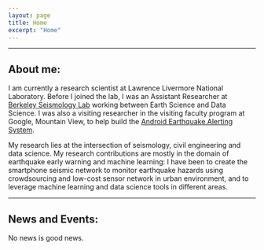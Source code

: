```yaml
---
layout: page
title: Home
excerpt: "Home"
---
```


---  
## About me:  

I am currently a research scientist at Lawrence Livermore National Laboratory. Before I joined the lab, I was an Assistant Researcher at [Berkeley Seismology Lab](http://seismo.berkeley.edu/) working between Earth Science and Data Science. I was also a visiting researcher in the visiting faculty program at Google, Mountain View, to help build the [Android Earthquake Alerting System](https://blog.google/products/android/earthquake-detection-and-alerts).  

My research lies at the intersection of seismology, civil engineering and data science. My research contributions are mostly in the domain of earthquake early warning and machine learning: I have been to create the smartphone seismic network to monitor earthquake hazards using crowdsourcing and low-cost sensor network in urban environment, and to leverage machine learning and data science tools in different areas.  

---

## News and Events:

No news is good news. 

<!---
2023/08/04 Qingkai gives an invited talk at SZ4D workshop
2023/08/02 Qingkai chairs the Geophysical Signal Processing session at the CASIS workshop at Livermore
2023/05/30 Qingkai serves as panelist at graduate seminar panel discussion at Victoria University of Wellington
2023/04/19 Qingkai gives a talk at SSA
2023/03/16 Qingkai gives guest lecture at Brown University
2022/12/16 Qingkai gives a remote presentation at AGU
2022/10/18 Qingkai serves as the Career Mentor for SSA Mentoring session. 
2022/10/13 Qingkai gives a remote presentation at Sandia National Lab.
2022/09/01 Qingkai gives a remote presentation at 4th Kenji Ishihara Colloquium Series on Earthquake Engineering
2022/03 Qingkai gives a remote presentation at Georgia Tech’s Geophysics Seminar.    
2022/02/11 Qingkai serves as a panelist at National Academies of Sciences Machine Learning and Artificial Intelligence to Advance Earth System Science: Opportunities and Challenges – A Workshop.    
2022/01/12  Qingkai gives a remote talk at Text Analysis and Machine Learning Group, Stanford University	[Link](https://eastbayev.github.io/SSDS-TAML/Jan_12.html)    
2021/12/15 Qingkai gives a remote presentation at AGU 2021.   
2021/12/03 Qingkai gives a remote talk at Machine Learning in Solid Earth Geoscience, Los Alamos National Lab.    


2021/10/13 Qingkai present at Berkeley Basic Science Lights the Way. [Video](https://www.youtube.com/watch?v=Ut0885199xU)   
2021/06/30 Qingkai gives a lecture at Applied Statistics Workshop at Lawrence Livermore National Laboratory.
2021/05/20 Qingkai serves as Moderator at USGS social science Symposium
2021/04/20    Qingkai talks as a panelist at SSA plenary session
2021/04    Qingkai presents two posters at SSA remotely and serves as machine learning session convenor 
2021/01/28 Qingkai gives an employee seminar at Lawrence Livermore National Laboratory.
2021/01/25 Qingkai gives a remote talk at ShakeAlert Workshop at USGS.   
2021/01/25 Qingkai gives a remote talk at the TECTONIC ERC in Prof. Chris J. Marone's group.      
2021/01/11 Qingkai started a new position at Lawrence Livermore National Laboratory.  
2021/01/01 My new book teaching Python and Numerical Methods is out. [book site](https://pythonnumericalmethods.berkeley.edu/notebooks/Index.html), [buy on Amazon](https://www.amazon.com/Python-Programming-Numerical-Methods-Scientists/dp/0128195495/)   
2020/12  Qingkai gives an online poster at AGU 2020.   
2020/12/15 Qingkai gives a remote talk at Scripps Institution of Oceanography Machine Learners Group.   
2020/05/01 New proposal is awarded by USGS [Link](https://earthquake.usgs.gov/cfusion/external_grants/research.cfm).  
2020/04/08 Qingkai gives a remote talk at Lawrence Livermore National Laboratory    
2020/02/10 Qingkai gives a talk at department of Civil Engineering San Francisco State University, SF, CA   
2019/12/09 Qingkai gives a presentation at AGU 2019, San Francisco, CA [Link](https://agu.confex.com/agu/fm19/meetingapp.cgi/Paper/530069)   
2019/12/08 Qingkai gives a talk at Applications of Big Data and High-Performance Computing in Earth Science workshop at AGU, San Francisco, CA [Link](https://agu.confex.com/agu/fm19/meetingapp.cgi/Session/76617)   
2019/11/18 Qingkai gives a talk at Berkeley Statistics and Machine Learning Forum, Berkeley [Link](https://bids.berkeley.edu/events/bsmlf-2019-1118)    
2019/10/28 Qingkai gives an invited talk at Committee on Seismology and Geodynamics at The National Academies of Science, Engineering, Medicine Fall meeting    
2019/10/17 MyShake is deliverying ShakeAlert EEW statewide CA - [Governor Announcement](https://www.youtube.com/watch?v=Pg5oksiDfTk), [News Link](https://www.latimes.com/california/story/2019-10-16/california-to-launch-statewide-earthquake-early-warning-system), [Video](https://www.youtube.com/watch?v=y1p0pFFbH8M)    
2019/10/01 Qingkai gives a talk at Earthquake Early Warning Forum, Berkeley, CA  
2019/09/10 Qingkai gives an invited talk at California Department of Conservation, Sacramento, CA   
2019/09/03 Qingkai gets $5000 research Google Cloud Platform credits for one research project   
2019/08/12 Qingkai starts the visiting researcher position at Google, Mountain View, CA   
2019/07/23 Qingkai gives a talk at Data Science workshop, Livermore, CA [Link](https://web.cvent.com/event/b8ebf811-6f99-4388-8123-8e87a91e800f/summary)  
2019/06/09 Proposal - Statewide Public Alert Delivery for CEEWS/ShakeAlert using MyShake get funded by CAL OES   

2019/05/08 My proposal - Understanding the Seismic Ground Motion Spatial Variability Using Network Analysis &nbsp;&nbsp;&nbsp;&nbsp;&nbsp;&nbsp;&nbsp;&nbsp;&nbsp;&nbsp;&nbsp;&nbsp;&nbsp;&nbsp;&nbsp;&nbsp;&nbsp;&nbsp;&nbsp;get funded by SCEC        
2019/04/28 Qingkai demos Earthquake Early Warning and MyShake at Piedmont Maker Faire, Piedmont, CA [Link](http://www.piedmontmakers.org/)   
2019/04/25 Qingkai gives two talks at SSA 2019, Seattle, WA [Talk1](https://seismosoc.secure-platform.com/a/gallery/rounds/7/details/3642), [Talk2](https://seismosoc.secure-platform.com/a/gallery/rounds/7/details/3645)   
2019/04/23 Qingkai co-instructs Machine Learning for Seismology  workshop at SSA 2019, Seattle, WA [Link](https://www.seismosoc.org/annual-meeting/workshops/#machine-learning), [Materials](https://github.com/qingkaikong/SSA_Machine_Learning_2019)   
2019/04/13 Qingkai gives a talk in [Data for all](https://data.berkeley.edu/news/data-science-all-calday) at Division of Data Sciences on CalDay, Berkeley, CA    
2019/04/11 New paper: Hybrid Event Detection and Phase‐Picking Algorithm Using Convolutional and Recurrent Neural &nbsp;&nbsp;&nbsp;&nbsp;&nbsp;&nbsp;&nbsp;&nbsp;&nbsp;&nbsp;&nbsp;&nbsp;&nbsp;&nbsp;&nbsp;&nbsp;&nbsp;&nbsp;&nbsp;Networks [Link](https://pubs.geoscienceworld.org/ssa/srl/article-abstract/569837/hybrid-event-detection-and-phase-picking-algorithm?redirectedFrom=fulltext)  
2019/04/11 New paper: On the Feasibility of Using the Dense MyShake Smartphone Array for Earthquake Location [Link](https://pubs.geoscienceworld.org/ssa/srl/article-abstract/569836/on-the-feasibility-of-using-the-dense-myshake?redirectedFrom=fulltext) 
2019/03/29 Qingkai gives a talk at ShakeAlert Research Workshop at USGS Menlo Park, CA   
2019/02/27 New paper: Earthquake Early Warning and Beyond: Systems Challenges in Smartphone-based Seismic &nbsp;&nbsp;&nbsp;&nbsp;&nbsp;&nbsp;&nbsp;&nbsp;&nbsp;&nbsp;&nbsp;&nbsp;&nbsp;&nbsp;&nbsp;&nbsp;&nbsp;&nbsp;&nbsp;Network. [Link](https://dl.acm.org/citation.cfm?id=3302377)    
2019/02/27 Qingkai gets the best poster award at the 20th International Workshop on Mobile Computing Systems and &nbsp;&nbsp;&nbsp;&nbsp;&nbsp;&nbsp;&nbsp;&nbsp;&nbsp;&nbsp;&nbsp;&nbsp;&nbsp;&nbsp;&nbsp;&nbsp;&nbsp;&nbsp;&nbsp;  Applications (HotMobile 2019), Santa Cruz, CA [Link](http://www.hotmobile.org/2019/index.php?id=demo)     
2019/02/27 Qingkai is giving a talk at the 20th International Workshop on Mobile Computing Systems and Applications &nbsp;&nbsp;&nbsp;&nbsp;&nbsp;&nbsp;&nbsp;&nbsp;&nbsp;&nbsp;&nbsp;&nbsp;&nbsp;&nbsp;&nbsp;&nbsp;&nbsp;&nbsp;&nbsp;(HotMobile 2019), Santa Cruz, CA   
2019/02/07 Qingkai is giving a talk at Pacific Coast Section of SEG luncheon, Bakersfield, CA    
2019/01/24 My paper presentation at Anaheim SEG ranked top 25 of 1090 papers. [Link]({filename}../downloads/SEG_top25.pdf)   
   
2018/12/18 New paper: MyShake: Using Human-Centered Design Methods to Promote Engagement in a Smartphone &nbsp;&nbsp;&nbsp;&nbsp;&nbsp;&nbsp;&nbsp;&nbsp;&nbsp;&nbsp;&nbsp;&nbsp;&nbsp;&nbsp;&nbsp;&nbsp;&nbsp;&nbsp;&nbsp;based Global Seismic Network [Link](https://www.frontiersin.org/articles/10.3389/feart.2018.00237/full)   
2018/12/05 New paper: Machine Learning Aspects of the MyShake Global Smartphone Seismic Network [Link](https://pubs.geoscienceworld.org/ssa/srl/article/567499/machine-learning-aspects-of-the-myshake-global)    
2018/11/29 Qingkai is teaching a workshop on Artificial Neural Network at Berkeley D-Lab. [Link](http://dlab.berkeley.edu/training/introduction-artificial-neural-networks-3), [Materials](https://github.com/qingkaikong/20181129_ANN_basics_DLab)   
2018/11/14 New paper: Machine Learning in Seismology: Turning Data into Insights [Link](https://pubs.geoscienceworld.org/ssa/srl/article/566430/machine-learning-in-seismology-turning-data-into)    
2018/10/30 Qingkai is giving a poster at [IRIS Seismic Instrumentation Technology Symposium](https://www.iris.edu/hq/workshops/2018/10/seismic_instrumentation_technology_symposium_2018), Tucson, AZ   
2018/10/17 Qingkai is giving a talk at SEG 2018, Anaheim, CA. [Link](https://library.seg.org/doi/abs/10.1190/segam2018-2996624.1)       
2018/10/10 Qingkai is giving a talk at Department of Computer Science at San Francisco State University, SF, CA [Link](http://cs.sfsu.edu/graduate-program/graduate-seminar-series/schedule/2018-10-10-173000-description-myshake)          
2018/09/21 Qingkai is giving a talk at Piedmont-Montclair Rotary, Oakland, CA   
2018/09/19 Qingkai is attending [The AI Summit](https://theaisummit.com/sanfrancisco/), San Francisco, CA    
2018/07/31 My presentation at SSA won SSA Student Presentation Award [Link](https://www.seismosoc.org/awards/student-awards/)  
2018/06/25 Welcome visiting student [Yijian Zhou](https://www.researchgate.net/profile/Zhou_Yijian) from Peking University to work on ML detections        
2018/06/25 Qingkai is giving a presentation at SWEEM 2018 at Stanford, Palo Alto, CA [Link](http://www.sweem.polimi.it/index.php/2018/program/)    
2018/05/17 Qingkai is giving an oral presentation and a poster at SSA 2018, Miami, FL   
2018/05/11 Qingkai is awarded the PhD in geophysics, and now become a Doctor!    
2018/04/30 Qingkai is teaching a workshop on Artificial Neural Network at Berkeley D-Lab. [Link](http://dlab.berkeley.edu/training/introduction-artificial-neural-networks-2), [Materials](https://github.com/qingkaikong/20180430_ANN_basics_DLab)   
2018/04/19 Qingkai gives exit seminar at Department of Earth and Planetary Science, UC Berkeley, Berkeley, CA           
2018/03/16 Qingkai gives a Research Vision talk at Earth Science department, University of Oregon, Eugene, OR [Link](https://cs.uoregon.edu/colloquium/research-vision-qingkai-kong)    
2018/03/15 Qingkai gives a MyShake talk at Computer Science Department, University of Oregon, Eugene, OR [Link](https://cs.uoregon.edu/colloquium/myshake-%E2%80%93-building-global-smartphone-seismic-network)          
2018/03/06 Qingkai is giving a talk for Japan visitors from Saga Delegation Program, Berkeley, CA       
2018/03/02 Qingkai is giving a talk at Stanford School of Earth, Energy & Environmental Sciences, Palo Alto, CA   
2018/02/23 Qingkai is giving a talk at geophysics group at University of New Mexico, Albuquerque, NM    
2018/02/21 Qingkai is giving a talk at [Machine learning in solid earth geoscience](http://www.cvent.com/events/machine-learning-in-solid-earth-geoscience/custom-17-cfd550689d2a4a7dba0a0db98a5c4471.aspx), Santa Fe, NM    
2018/02/07 Qingkai is giving a talk at [Big Data Science Meetup@DeveloperWeek](https://www.meetup.com/Big-Data-Science/events/246809812/), Oakland, CA. [Link](https://www.meetup.com/Big-Data-Science/events/246809812/)    
2018/01/22 Qingkai is giving a talk at [Real-Time Decision Making Boot Camp](https://simons.berkeley.edu/workshops/realtime2018-boot-camp), Berkeley, CA. [Link](https://simons.berkeley.edu/talks/kong-earthquake-2), [Video](https://youtu.be/9wVEDcrpXYs)        
2018/01/16 I gave a talk at Recent Developments in Sensing Technology for Seismology workshop, LBNL, Berkeley   
2018/01/10 New paper: Structural Health Monitoring of Buildings Using Smartphone Sensors. [Link](https://pubs.geoscienceworld.org/ssa/srl/article/525824/structural-health-monitoring-of-buildings-using)   
2018/01/08 Qingkai is attending 3-day [Geospatial Data and Mapping Fundamentals](http://dlab.berkeley.edu/training/geospatial-data-and-mapping-fundamentals-part-1) at Berkeley D-Lab, Berkeley, CA   

2017/12/11 Qingkai is presenting two posters at AGU, New Orleans, LA   
2017/12/06 Qingkai is teaching a Machine learning workshop at The Hacker Within, Berkeley. [Link](http://www.thehackerwithin.org/berkeley/posts/2017-12-06-sklearn-f17.html), [Materials](https://github.com/qingkaikong/20171206_ML_basics_THW)  
2017/11/16 Qingkai is teaching a workshop on Artificial Neural Network at Berkeley D-Lab. [Link](http://dlab.berkeley.edu/training/introduction-artificial-neural-networks-1), [Materials](https://github.com/qingkaikong/20171116_ANN_basics_DLab)   
2017/11/15 Qingkai is co-teaching data science module in the EPS-C-20 class (Earthquake in your backyard).   
2017/11/03 Qingkai is giving a [BAGS (Bay Area Geophysical Society) Seminar](http://bayareageophysicalsociety.org/index.php/event/bags-seminar-qingkai-kong/), Berkeley, CA   
2017/10/25 Qingkai is giving a talk on applying ANN and CNN on MyShake at LBNL, Berkeley, CA   
2017/10/20 Qingkai is giving a [FISH talk](https://eapsweb.mit.edu/fish-seminar-qingkai-kong-uc-berkeley) at MIT Earth Resources Laboratory, Cambridge MA  
2017/10/19 Qingkai is giving a talk at [Electrical and Computer Engineering Department](https://www.bu.edu/calendar/?uid=204674@17.calendar.bu.edu&day=2017-10-19), Boston University, Boston MA    
2017/10/18 Qingkai is giving a [BiSEPPS Seminar](https://eps.harvard.edu/event/qingkai-kong-university-california-berkeley?delta=0) at Harvard Earth and Planetary Sciences, Cambridge MA     
2017/10/11 Attending Fujitsu Advanced Technology Symposium 2017 on [Quantum computing](http://www.fujitsu.com/us/about/resources/events/2017/agenda-flats.html), Mountain View, CA  
2017/09/15 Qingkai is attending [Inclusion in Entrepreneurship Summit](http://accesscapital.berkeley.edu/program) 2017, Berkeley, CA  
2017/08/24 New Article: Seismic data from smartphones - MyShake: building a global smartphone seismic network [Link](http://geostrata.geoinstitute.org/article/seismic-data-smartphones/)   
2017/06/28 Qingkai is teaching Machine learning workshop for Berkeley CDIPS data science workshop. [Link](http://cdips.physics.berkeley.edu/tutorials-2017/), [Materials](https://github.com/qingkaikong/20170628_ML_sklearn)   
2017/06/17 My son Fanqi is born to celebrate Father's day with me :-) [Link](http://qingkaikong.blogspot.com/2017/06/my-son-is-here-for-fathers-day.html)   
2017/05/24 Qingkai is attending 2-day [Silicon Valley Open Doors (SVOD)](http://www.svod.org/daily-agenda/) at Mountain View, CA   
2017/05/15 MyShake won XFund Innovation Award and Runner up for Wilmer Hale Innovation Award   
2017/04/17 Qingkai presented a poster in SSA meeting at Denver, CO   
2017/04/13 Qingkai taught a workshop on Artificial Neural Networks at Berkeley D-Lab. [Link](http://dlab.berkeley.edu/training/introduction-artificial-neural-networks-0), [Materials](https://github.com/qingkaikong/20170413_ANN_basics_DLab)   
2017/03/14 Qingkai is attending 3-day [Strata + Haddop World Conference](https://conferences.oreilly.com/strata/strata-ca), San Jose, CA     
2017/03/06 Qingkai gives an [AI workshop](https://github.com/qingkaikong/20170306_ML_ANN_basics_DT) at [Deutsche Telekom Silicon Valley Innovation Center](http://t-labs.us/), Mountain View, CA  
2017/02/04 Qingkai is attending two day Bootcamp of Entrepreneurship at Berkeley, CA      
2017/01/23 Qingkai gives a talk at Department of Earth Science at Rice University, Houston, TX. [Link](http://earthscience.rice.edu/seminar/qingkai-kong-university-of-california-berkeley/)
2016/12/16 Qingkai presents a poster at AGU about analysis of Oklahoma M5.8 earthquake using MyShake.  
2016/12/14 Qingkai gives a talk at AGU about observation of MyShake.   
2016/12/14 MyShake 2.0 released with Earthquake Notification!   [More info](http://news.berkeley.edu/2016/12/14/quake-detection-app-captured-nearly-400-temblors-worldwide/), [MyShake website](http://myshake.berkeley.edu/)   
2016/12/02 Qingkai taught a workshop on Artificial Neural Networks at Berkeley D-Lab. [Link](http://dlab.berkeley.edu/training/introduction-artificial-neural-networks), [Materials](https://github.com/qingkaikong/20161202_ANN_basics), [Slides](http://qingkaikong.blogspot.com/2016/11/slides-introduction-to-artificial.html)     
2016/11/14 Qingkai visits [Greg's group](https://profiles.stanford.edu/gregory-beroza) at Stanford, and gives a talk on MyShake, Palo Alto, CA.   
2016/10/27 Qingkai gives a brown bag talk at Caltech Seismological Laboratory, Pasadena, CA.  
2016/10/23 Qingkai attends East Bay Mini Maker Faire at Oakland, CA.    
2016/10/10 Qingkai gives an invited talk at San Francisco State University, San Francisco, CA.     
2016/09/28 Qingkai gives a talk at 2016 Earthquake Research Affiliates Meeting, Berkeley, CA. [Link](http://seismo.berkeley.edu/2016_ERA_meeting/)  
2016/09/10 New paper: MyShake: Initial Observations from a Global Smartphone Seismic Network [Link](http://onlinelibrary.wiley.com/doi/10.1002/2016GL070955/full)  
2016/09/10 Qingkai is attending SCEC Annual Meeting 2016, Palm Springs, CA. [Link](https://www.scec.org/publication/6969)   
2016/08/21 Qingkai is helping teaching Python bootcamp 2016, Berkeley CA. [Link](https://sites.google.com/site/pythonbootcamp/)  
2016/08/13 Qingkai is attending PyData San Francisco 2016, CA. [Link](http://pydata.org/sfo2016/), [My Lightning Talk Video](https://youtu.be/9JWX8bOBHjg?t=11m26s).    
2016/08/09 Qingkai is attending InSAR Processing and Theory with GMTSAR course at [Scripps](https://scripps.ucsd.edu/). [Link](https://www.unavco.org/education/advancing-geodetic-skills/short-courses/2016/insar-gmtsar/insar-gmtsar.html)   
2016/07/12 Qingkai is attending [Scipy 2016](http://scipy2016.scipy.org/ehome/index.php?eventid=146062&tabid=332930&) at Austin, TX   
2016/06/21 Qingkai is attending 4-Day [Workshop on Algorithms for Modern Massive Data Sets](http://mmds-data.org/)    
2016/05/22 Qingkai attends 2016 [Maker Faire Bay Area](http://makerfaire.com/) at San Mateo, CA.   
2016/05/21 Qingkai gave a talk at Science@Cal. [Link](http://scienceatcal.berkeley.edu/earthquakes-in-the-pacific-nortwest/)  
2016/05/03 Qingkai presents a poster at BIDS data science faire, Berkeley, CA [Link](https://bids.berkeley.edu/events/bids-spring-2016-data-science-faire)  
2016/04/19 Qingkai attended SSA meeting at Reno, NV   
2016/04/16 Qignkai gave a talk at CalDay, Berkeley [Link](http://calday.berkeley.edu/detail.php?eventID=3967)    
2016/03/17 Qingkai attended Seismology student workshop at Lamont-Doherty Earth Observatory, NY  
2016/03/14 Qingkai attended ShakeAlert Research meeting at Pasadena, CA.   
2016/02/12 New paper: MyShake: A smartphone seismic network for earthquake early warning and beyond [Link](http://advances.sciencemag.org/content/2/2/e1501055)    
2016/02/12 MyShake released to the public. [Link](http://myshake.berkeley.edu/)   
2016/02/02 $1 Million Funding for MyShake project from Gordon and Betty Moore Foundation [Link](https://www.moore.org/grant-detail?grantId=GBMF5230)   
--> 
